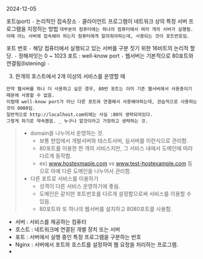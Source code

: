 2024-12-05

포트(port)
`-` 논리적인 접속장소
`-` 클라이언트 프로그램이 네트워크 상의 특정 서버 프로그램을 지정하는 방법
`대부분의 컴퓨터에는 하나의 컴퓨터에서 여러 개의 서버가 실행됨.`
`이때 어느 서버에 접속해야 하는지 컴퓨터에게 알려줘야하는데, 사용되는 것이 포트번호임. `

포트 번호
`-` 해당 컴퓨터에서 실행되고 있는 서버를 구분 짓기 위한 16비트의 논리적 할당.
`-` 정해져잇는 0 ~ 1023 포트 : well-know port
`-` 웹서버는 기본적으로 80포트와 연결됨(listening)
`-` 

3. 한개의 호스트에서 2개 이상의 서비스를 운영할 때
>
```
만약 웹서버를 하나 더 사용하고 싶은 경우, 80번 포트는 이미 기존 웹서버에서 사용중이기 때문에 사용할 수 없음.
이럴때 well-know port가 아닌 다른 포트와 연결해서 사용해야하는데, 관습적으로 사용하는 것이 8080임.
일반적으로 http://localhost.com뒤에는 사실 :80이 생략되어있다. 
그렇게 하기로 약속했음. _ 누구나 알것이라고 가정하고 생략하는 것.
```
>	- domain을 나누어서 운영하는 것.
>		- 보통 현업에서 개발서버와 테스트서버, 실서버를 이런식으로 관리함.
>		- 80포트를 이용한 한 개의 서비스지만, 그 서비스 내에서 도메인에 따라 다르게 동작함.
>		- ex) www.hostexmaple.com vs www.test-hostexample.com 등으로 아예 다른 도메인을 나누어서 관리함.
>	- 다른 포트로 서비스를 이용하기
>		- 성격이 다른 서비스 운영하기에 좋음.
>		- 도메인은 같지만 포트번호를 다르게 설정함으로써 서비스를 이용할 수 있음.
>		- 80포트와 또 하나의 웹서버를 설치하고 8080포트를 사용함.






- 서버 : 서비스를 제공하는 컴퓨터
- 호스트 : 네트워크에 연결된 개별 장치 또는 서버
- 포트 : 서버에서 실행 중인 특정 프로그램을 구분하는 번호
- Nginx : 서버에서 포트와 호스트를 설정하여 웹 요청을 처리하는 프로그램.
- 